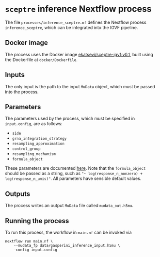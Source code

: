 # `sceptre` inference Nextflow process

The file `processes/inference_sceptre.nf` defines the Nextflow process `inference_sceptre`, which can be integrated into the IGVF pipeline.

## Docker image

The process uses the Docker image [ekatsevi/sceptre-igvf:v0.1](https://hub.docker.com/r/ekatsevi/sceptre-igvf/tags), built using the Dockerfile at `docker/Dockerfile`.

## Inputs

The only input is the path to the input `MuData` object, which must be passed into the process.

## Parameters

The parameters used by the process, which must be specified in `input.config`, are as follows:

- `side`
- `grna_integration_strategy`
- `resampling_approximation`
- `control_group`
- `resampling_mechanism`
- `formula_object`

These parameters are documented [here](https://timothy-barry.github.io/sceptre-book/set-analysis-parameters.html). Note that the `formula_object` should be passed as a string, such as `"~ log(response_n_nonzero) + log(response_n_umis)"`. All parameters have sensible default values.

## Outputs

The process writes an output `MuData` file called `mudata_out.h5mu`. 

## Running the process

To run this process, the workflow in `main.nf` can be invoked via 
```
nextflow run main.nf \
    --mudata_fp data/gasperini_inference_input.h5mu \
    -config input.config
```